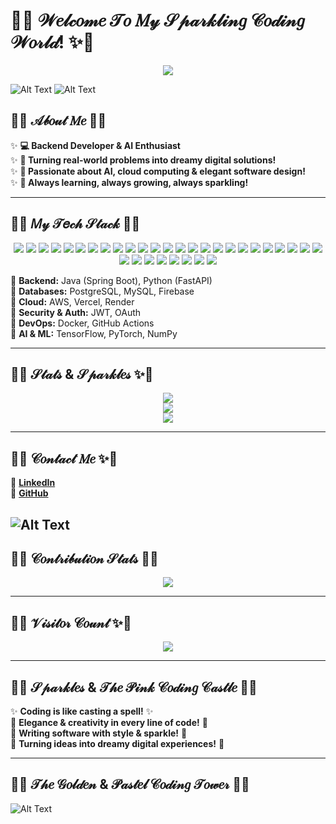 
# **💖✨ 𝒲𝑒𝓁𝒸𝑜𝓂𝑒 𝒯𝑜 𝑀𝓎 𝒮𝓅𝒶𝓇𝓀𝓁𝒾𝓃𝑔 𝒞𝑜𝒹𝒾𝓃𝑔 𝒲𝑜𝓇𝓁𝒹! ✨💖**  

<p align="center">
  <img src="https://readme-typing-svg.demolab.com?font=Sacramento&size=40&duration=4000&pause=1000&color=E6A8D7&center=true&vCenter=true&random=false&width=700&lines=✨💖+Welcome+to+my+Magical+Coding+Area!+💖✨;🌸+Coding+with+grace+and+style!+🌸;💎+Dream+it.+Code+it.+Shine!+💎" />
</p>


  ![Alt Text](https://media.tenor.com/qVaQBPj0bI4AAAAi/stars-sparkling.gif)
  ![Alt Text](https://media.tenor.com/qVaQBPj0bI4AAAAi/stars-sparkling.gif)


## **🌸🎀 𝒜𝒷𝑜𝓊𝓉 𝑀𝑒 🎀🌸**  

✨ **💻 Backend Developer & AI Enthusiast**  
✨ **💖 Turning real-world problems into dreamy digital solutions!**  
✨ **🌷 Passionate about AI, cloud computing & elegant software design!**  
✨ **🎀 Always learning, always growing, always sparkling!**  

---

## **💎🌷 𝑀𝓎 𝒯𝑒𝒸𝒽 𝒮𝓉𝒶𝒸𝓀 🌷💎**  

<p align="center">
  <img src="https://img.shields.io/badge/C-FFB6C1?style=for-the-badge&logo=c&logoColor=white" />
  <img src="https://img.shields.io/badge/Java-FFC0CB?style=for-the-badge&logo=openjdk&logoColor=white" />
  <img src="https://img.shields.io/badge/Python-FD9AB2?style=for-the-badge&logo=python&logoColor=white" />
  <img src="https://img.shields.io/badge/PowerShell-DDA0DD?style=for-the-badge&logo=powershell&logoColor=white" />
  <img src="https://img.shields.io/badge/Bash%20Script-D8BFD8?style=for-the-badge&logo=gnu-bash&logoColor=white" />
  <img src="https://img.shields.io/badge/Windows%20Terminal-E6A8D7?style=for-the-badge&logo=windows-terminal&logoColor=white" />
  <img src="https://img.shields.io/badge/AWS-FC92A2?style=for-the-badge&logo=amazonaws&logoColor=white" />
  <img src="https://img.shields.io/badge/Render-FD9AB2?style=for-the-badge&logo=render&logoColor=white" />
  <img src="https://img.shields.io/badge/Vercel-FA8072?style=for-the-badge&logo=vercel&logoColor=white" />
  <img src="https://img.shields.io/badge/.Net-BA55D3?style=for-the-badge&logo=.net&logoColor=white" />
  <img src="https://img.shields.io/badge/Spring%20Boot-D8BFD8?style=for-the-badge&logo=spring&logoColor=white" />
  <img src="https://img.shields.io/badge/Apache%20Kafka-FDA4B2?style=for-the-badge&logo=apachekafka&logoColor=white" />
  <img src="https://img.shields.io/badge/Firebase-FF85A2?style=for-the-badge&logo=firebase&logoColor=white" />
  <img src="https://img.shields.io/badge/JWT-F2A6A6?style=for-the-badge&logo=jsonwebtokens&logoColor=white" />
  <img src="https://img.shields.io/badge/Apache-FDB9C8?style=for-the-badge&logo=apache&logoColor=white" />
  <img src="https://img.shields.io/badge/Apache%20Maven-FFC0CB?style=for-the-badge&logo=Apache%20Maven&logoColor=white" />
  <img src="https://img.shields.io/badge/MySQL-FE91A4?style=for-the-badge&logo=mysql&logoColor=white" />
  <img src="https://img.shields.io/badge/Microsoft%20SQL%20Server-FC92A2?style=for-the-badge&logo=microsoftsqlserver&logoColor=white" />
  <img src="https://img.shields.io/badge/PostgreSQL-E6A8D7?style=for-the-badge&logo=postgresql&logoColor=white" />
  <img src="https://img.shields.io/badge/Supabase-FDA4B2?style=for-the-badge&logo=supabase&logoColor=white" />
  <img src="https://img.shields.io/badge/Adobe%20Illustrator-FF9A00?style=for-the-badge&logo=adobeillustrator&logoColor=white" />
  <img src="https://img.shields.io/badge/Canva-%23FF6F61?style=for-the-badge&logo=Canva&logoColor=white" />
  <img src="https://img.shields.io/badge/Adobe-FF007F?style=for-the-badge&logo=adobe&logoColor=white" />
  <img src="https://img.shields.io/badge/Adobe%20Photoshop-FA8072?style=for-the-badge&logo=adobephotoshop&logoColor=white" />
  <img src="https://img.shields.io/badge/NumPy-FD9AB2?style=for-the-badge&logo=numpy&logoColor=white" />
  <img src="https://img.shields.io/badge/PyTorch-F4A7B9?style=for-the-badge&logo=pytorch&logoColor=white" />
  <img src="https://img.shields.io/badge/TensorFlow-FC92A2?style=for-the-badge&logo=tensorflow&logoColor=white" />
  <img src="https://img.shields.io/badge/GitHub-BA55D3?style=for-the-badge&logo=github&logoColor=white" />
  <img src="https://img.shields.io/badge/Git-FB88B3?style=for-the-badge&logo=git&logoColor=white" />
  <img src="https://img.shields.io/badge/Jira-FFB6C1?style=for-the-badge&logo=jira&logoColor=white" />
  <img src="https://img.shields.io/badge/Postman-FE91A4?style=for-the-badge&logo=postman&logoColor=white" />
  <img src="https://img.shields.io/badge/Docker-FD9AB2?style=for-the-badge&logo=docker&logoColor=white" />
  <img src="https://img.shields.io/badge/Gradle-FDA4B2?style=for-the-badge&logo=gradle&logoColor=white" />
</p>


🌸 **Backend:** Java (Spring Boot), Python (FastAPI)  
🌸 **Databases:** PostgreSQL, MySQL, Firebase  
🌸 **Cloud:** AWS, Vercel, Render  
🌸 **Security & Auth:** JWT, OAuth  
🌸 **DevOps:** Docker, GitHub Actions  
🌸 **AI & ML:** TensorFlow, PyTorch, NumPy  

---

## **💖✨ 𝒮𝓉𝒶𝓉𝓈 & 𝒮𝓅𝒶𝓇𝓀𝓁𝑒𝓈 ✨💖**  

<p align="center">
  <img src="https://github-readme-stats.vercel.app/api?username=ecemoz&theme=tokyonight&bg_color=FFC0CB&title_color=FF69B4&text_color=FF1493&hide_border=true&include_all_commits=true&count_private=true" />
  <br/>
  <img src="https://streak-stats.demolab.com?user=ecemoz&theme=tokyonight&background=FFC0CB&border=FF69B4&stroke=FF1493&hide_border=true" />
  <br/>
  <img src="https://github-readme-stats.vercel.app/api/top-langs/?username=ecemoz&theme=tokyonight&bg_color=FFC0CB&title_color=FF69B4&text_color=FF1493&hide_border=true&include_all_commits=true&count_private=true&layout=compact" />
</p>

---

## **🎀✨ 𝒞𝑜𝓃𝓉𝒶𝒸𝓉 𝑀𝑒 ✨🎀**  

💖 **[LinkedIn](https://linkedin.com/in/ecemnurozen)**  
💖 **[GitHub](https://github.com/ecemoz)**  

 ![Alt Text](https://media3.giphy.com/media/v1.Y2lkPTc5MGI3NjExcmd6dTMwcHk3NTV0YTRpOWdocWMyN3pyNW1wOXVqNGZ3cnljNHlociZlcD12MV9pbnRlcm5hbF9naWZfYnlfaWQmY3Q9Zw/MAl6ITVxHFqdmotPxH/giphy.gif)
---

## **💎🎀 𝒞𝑜𝓃𝓉𝓇𝒾𝒷𝓊𝓉𝒾𝑜𝓃 𝒮𝓉𝒶𝓉𝓈 🎀💎**  

<p align="center">
  <img src="https://github-contributor-stats.vercel.app/api?username=ecemoz&limit=5&theme=tokyonight&bg_color=FFC0CB&title_color=FF69B4&text_color=FF1493&combine_all_yearly_contributions=true" />
</p>

---

## **🌸✨ 𝒱𝒾𝓈𝒾𝓉𝑜𝓇 𝒞𝑜𝓊𝓃𝓉 ✨🌸**  

<p align="center">
  <img src="https://komarev.com/ghpvc/?username=ecemoz&color=FF69B4&style=flat-square&label=🌸%20Profile%20Visitors%20🌸" />
</p>

---

## **🎀💖 𝒮𝓅𝒶𝓇𝓀𝓁𝑒𝓈 & 𝒯𝒽𝑒 𝒫𝒾𝓃𝓀 𝒞𝑜𝒹𝒾𝓃𝑔 𝒞𝒶𝓈𝓉𝓁𝑒 💖🎀**  

✨ **Coding is like casting a spell!** ✨  
🌷 **Elegance & creativity in every line of code!** 🌷  
🎀 **Writing software with style & sparkle!** 🎀  
💎 **Turning ideas into dreamy digital experiences!** 💎  

---

## **💖🌸 𝒯𝒽𝑒 𝒢𝑜𝓁𝒹𝑒𝓃 & 𝒫𝒶𝓈𝓉𝑒𝓁 𝒞𝑜𝒹𝒾𝓃𝑔 𝒯𝑜𝓌𝑒𝓇 🌸💖**  
 ![Alt Text](https://media4.giphy.com/media/v1.Y2lkPTc5MGI3NjExeWJsNzd2ZXBibnl2bmZrc28zMTZtNHMyMzB6dGhpb3dqMWEzbXV1YSZlcD12MV9pbnRlcm5hbF9naWZfYnlfaWQmY3Q9Zw/ZmPPBIpzyEdXOyyLAt/giphy.gif)
